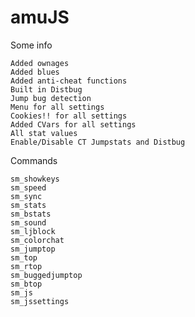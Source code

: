 # amuJS


Some info

    Added ownages
    Added blues
    Added anti-cheat functions
    Built in Distbug
    Jump bug detection
    Menu for all settings
    Cookies!! for all settings
    Added CVars for all settings
    All stat values
    Enable/Disable CT Jumpstats and Distbug



Commands

    sm_showkeys
    sm_speed
    sm_sync
    sm_stats
    sm_bstats
    sm_sound
    sm_ljblock
    sm_colorchat
    sm_jumptop
    sm_top
    sm_rtop
    sm_buggedjumptop
    sm_btop
    sm_js
    sm_jssettings
